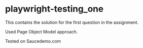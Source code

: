 # playwright-testing_one

This contains the solution for the first question in the assignment.

Used Page Object Model approach.

Tested on Saucedemo.com
